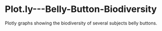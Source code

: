 # Plot.ly---Belly-Button-Biodiversity
Plotly graphs showing the biodiversity of several subjects belly buttons.
